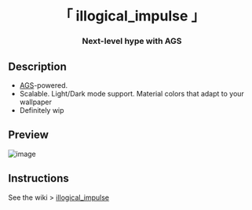 <div align="center">
    <h1>「 illogical_impulse 」</h1>
    <h3> Next-level hype with AGS </h3>
</div>

## Description
- [AGS](https://github.com/Aylur/ags/)-powered.
- Scalable. Light/Dark mode support. Material colors that adapt to your wallpaper
- Definitely wip

## Preview
![image](https://github.com/end-4/dots-hyprland/assets/97237370/7b16a137-7652-4aed-908b-b0a8a925965a)


## Instructions
See the wiki > [illogical_impulse](https://github.com/end-4/dots-hyprland/wiki/illogical_impulse)
